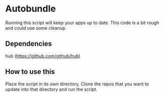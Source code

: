 # Autobundle
Running this script will keep your apps up to date. This code is a bit rough
and could use some cleanup.

## Dependencies
hub (https://github.com/github/hub)

## How to use this
Place the script in its own directory. Clone the repos that you want to update
into that directory and run the script.
